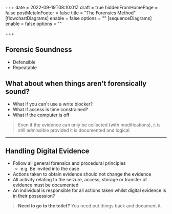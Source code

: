 +++
date = 2022-09-19T08:10:01Z
draft = true
hiddenFromHomePage = false
postMetaInFooter = false
title = "The Forensics Method"
[flowchartDiagrams]
enable = false
options = ""
[sequenceDiagrams]
enable = false
options = ""

+++
## Forensic Soundness

* Defensible
* Repeatable

## What about when things aren't forensically sound?

* What if you can't use a write blocker?
* What if access is time constrained?
* What if the computer is off

> Even if the evidence can only be collected (with modifications), it is still admissible provided it is documented and logical

***

## Handling Digital Evidence

* Follow all general forensics and procedural principles
  * e.g. Be invited into the case
* Actions taken to obtain evidence should not change the evidence
* All activity relating to the seizure, access, storage or transfer of evidence must be documented
* An individual is responsible for all actions taken whilst digital evidence is in their possession?

> **Need to go to the toilet?** You need put things back and document it